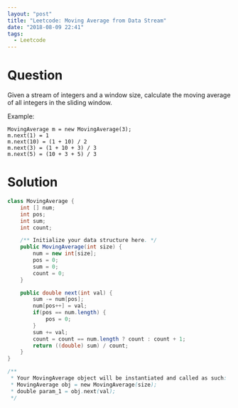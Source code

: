 ```yaml
---
layout: "post"
title: "Leetcode: Moving Average from Data Stream"
date: "2018-08-09 22:41"
tags:
  - Leetcode
---
```


# Question
Given a stream of integers and a window size, calculate the moving average of all integers in the sliding window.

Example:

```
MovingAverage m = new MovingAverage(3);
m.next(1) = 1
m.next(10) = (1 + 10) / 2
m.next(3) = (1 + 10 + 3) / 3
m.next(5) = (10 + 3 + 5) / 3
```

# Solution
```java
class MovingAverage {
    int [] num;
    int pos;
    int sum;
    int count;

    /** Initialize your data structure here. */
    public MovingAverage(int size) {
        num = new int[size];
        pos = 0;
        sum = 0;
        count = 0;
    }

    public double next(int val) {
        sum -= num[pos];
        num[pos++] = val;
        if(pos == num.length) {
            pos = 0;
        }
        sum += val;
        count = count == num.length ? count : count + 1;
        return ((double) sum) / count;
    }
}

/**
 * Your MovingAverage object will be instantiated and called as such:
 * MovingAverage obj = new MovingAverage(size);
 * double param_1 = obj.next(val);
 */
```
